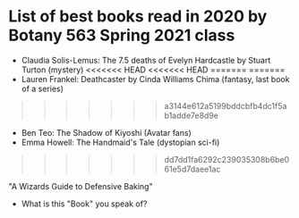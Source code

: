 # List of best books read in 2020 by Botany 563 Spring 2021 class

- Claudia Solis-Lemus: The 7.5 deaths of Evelyn Hardcastle by Stuart Turton (mystery)
<<<<<<< HEAD
<<<<<<< HEAD
=======
=======
- Lauren Frankel: Deathcaster by Cinda Williams Chima (fantasy, last book of a series)
>>>>>>> a3144e612a5199bddcbfb4dc1f5ab1adde7e8d9e
- Ben Teo: The Shadow of Kiyoshi (Avatar fans)
- Emma Howell: The Handmaid's Tale (dystopian sci-fi)
>>>>>>> dd7dd1fa6292c239035308b6be061e5d7daee1ac

"A Wizards Guide to Defensive Baking" 

- What is this "Book" you speak of?
